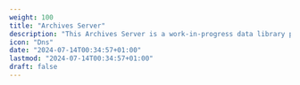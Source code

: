 ```yaml
---
weight: 100
title: "Archives Server"
description: "This Archives Server is a work-in-progress data library project, containing Android Universe and Netrunner source material."
icon: "Dns"
date: "2024-07-14T00:34:57+01:00"
lastmod: "2024-07-14T00:34:57+01:00"
draft: false
---
```


